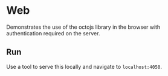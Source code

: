 Web
===

Demonstrates the use of the octojs library in the browser with authentication required on the server.

Run
---

Use a tool to serve this locally and navigate to `localhost:4050`.
